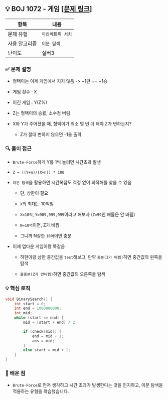 ## 💡 BOJ 1072 - 게임 [[문제 링크](https://www.acmicpc.net/problem/1072)]

| 항목 | 내용 |
|------|------|
| 문제 유형 | `파라메트릭 서치` |
| 사용 알고리즘 | `이분 탐색` |
| 난이도 | 실버3 |

### ✅ 문제 설명
- 형택이는 이제 게임에서 지지 않음 -> +1판 == +1승

- 게임 횟수 : X

- 이긴 게임 : Y(Z%)

- Z는 형택이의 승률, 소수점 버림

- X와 Y가 주어졌을 때, 형택이가 최소 몇 번 더 해야 Z가 변하는지? 
	- Z가 절대 변하지 않으면 -1을 출력

### 🔍 풀이 접근
- `Brute-Force`하게 Y를 1씩 늘리면 시간초과 발생

- `Z = ((Y+n)/(X+n)) * 100`

- `이분 탐색`을 활용하면 시간복잡도 걱정 없이 최적해를 찾을 수 있음
	- 단, 상한이 필요

	- `X`의 최대는 10억임

	- `X=10억`, `Y=989,999,999`이라고 해보자 (`Z=99`인 애들은 안 바뀜)

	- `N=10억`이면, Z가 바뀜

	- 그니까 N상한 `10억`이면 충분

- 이제 업다운 게임이랑 똑같음
	- 하한이랑 상한 중간값을 `test`해보고, 만약 `충분(Z가 바뀜)`하면 중간값의 왼쪽을 탐색

	- `불충분(Z가 안바뀜)`하면 중간값의 오른쪽을 탐색

### 💡 핵심 로직
```cpp
void BinarySearch() {
	int start = 0;
	int end = 1000000000;
	int mid;
	while (start <= end) {
		mid = (start + end) / 2;

		if (check(mid)) {
			end = mid - 1;
			ans = mid;
		}
		else start = mid + 1;
	}
}
```
### 📌 배운 점
- `Brute-Force`로 먼저 생각하고 시간 초과가 발생한다는 것을 인지하고, 이분 탐색을 적용하는 유형을 학습했습니다.